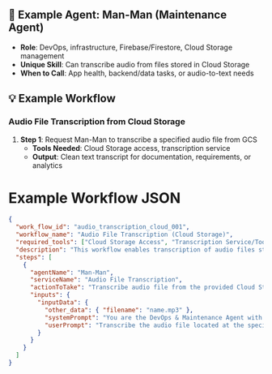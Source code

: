 ## 🤖 Example Agent: Man-Man (Maintenance Agent)

- **Role**: DevOps, infrastructure, Firebase/Firestore, Cloud Storage management
- **Unique Skill**: Can transcribe audio from files stored in Cloud Storage
- **When to Call**: App health, backend/data tasks, or audio-to-text needs

## 💡 Example Workflow

### Audio File Transcription from Cloud Storage

1. **Step 1**: Request Man-Man to transcribe a specified audio file from GCS
    - **Tools Needed**: Cloud Storage access, transcription service
    - **Output**: Clean text transcript for documentation, requirements, or analytics

# Example Workflow JSON

```json
{
  "work_flow_id": "audio_transcription_cloud_001",
  "workflow_name": "Audio File Transcription (Cloud Storage)",
  "required_tools": ["Cloud Storage Access", "Transcription Service/Tool"],
  "description": "This workflow enables transcription of audio files stored in Google Cloud Storage, handled by Man-Man.",
  "steps": [
    {
      "agentName": "Man-Man",
      "serviceName": "Audio File Transcription",
      "actionToTake": "Transcribe audio file from the provided Cloud Storage location.",
      "inputs": {
        "inputData": {
          "other_data": { "filename": "name.mp3" },
          "systemPrompt": "You are the DevOps & Maintenance Agent with access to Cloud Storage and transcription services.",
          "userPrompt": "Transcribe the audio file located at the specified Cloud Storage path."
        }
      }
    }
  ]
}
```